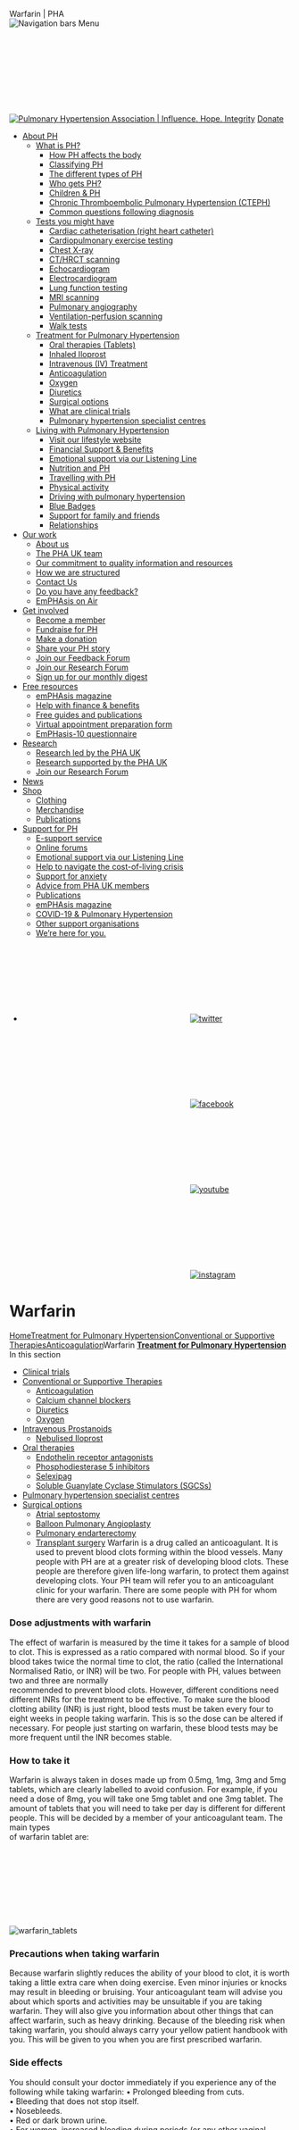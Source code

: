 
Warfarin | PHA
![Navigation bars](data:image/svg+xml,%3Csvg%20xmlns='http://www.w3.org/2000/svg'%20viewBox='0%200%200%200'%3E%3C/svg%3E)![Navigation bars](https://d1w4rdyew1npvx.cloudfront.net/app/themes/pha-tw/assets/images/icons/bars.svg)
Menu
[![Pulmonary Hypertension Association | Influence. Hope. Integrity](data:image/svg+xml,%3Csvg%20xmlns='http://www.w3.org/2000/svg'%20viewBox='0%200%20111%2034'%3E%3C/svg%3E)![Pulmonary Hypertension Association | Influence. Hope. Integrity](https://d1w4rdyew1npvx.cloudfront.net/app/themes/pha-tw/assets/images/logo-white.svg)](https://www.phauk.org "Home")
[Donate](https://www.phauk.org/get-involved-with-the-pha-uk/make-a-donation/)
* [About PH](https://www.phauk.org/about-ph-2/)
	+ [What is PH?](https://www.phauk.org/what-is-ph/)
		- [How PH affects the body](https://www.phauk.org/what-is-ph/how-ph-affects-the-body/)
		- [Classifying PH](https://www.phauk.org/what-is-ph/classifying-ph/)
		- [The different types of PH](https://www.phauk.org/about-ph-2/the-different-types-of-ph/)
		- [Who gets PH?](https://www.phauk.org/what-is-ph/who-gets-ph/)
		- [Children & PH](https://www.phauk.org/what-is-ph/children-and-ph/)
		- [Chronic Thromboembolic Pulmonary Hypertension (CTEPH)](https://www.phauk.org/about-ph-2/chronic-thromboembolic-pulmonary-hypertension-cteph/)
		- [Common questions following diagnosis](https://www.phauk.org/what-is-ph/frequently-asked-questions-for-newly-diagnosed-patients/)
	+ [Tests you might have](https://www.phauk.org/tests-you-might-have/)
		- [Cardiac catheterisation (right heart catheter)](https://www.phauk.org/tests-you-might-have/cardiac-catheterisation/)
		- [Cardiopulmonary exercise testing](https://www.phauk.org/tests-you-might-have/cardiopulmonary-exercise-testing/)
		- [Chest X-ray](https://www.phauk.org/tests-you-might-have/chest-x-ray/)
		- [CT/HRCT scanning](https://www.phauk.org/tests-you-might-have/cthrct-scanning/)
		- [Echocardiogram](https://www.phauk.org/tests-you-might-have/echocardiogram/)
		- [Electrocardiogram](https://www.phauk.org/tests-you-might-have/electrocardiogram/)
		- [Lung function testing](https://www.phauk.org/tests-you-might-have/lung-function-testing/)
		- [MRI scanning](https://www.phauk.org/tests-you-might-have/mri-scanning/)
		- [Pulmonary angiography](https://www.phauk.org/tests-you-might-have/pulmonary-angiography/)
		- [Ventilation-perfusion scanning](https://www.phauk.org/tests-you-might-have/ventilation-perfusion-scanning/)
		- [Walk tests](https://www.phauk.org/tests-you-might-have/walk-tests/)
	+ [Treatment for Pulmonary Hypertension](https://www.phauk.org/treatment-for-pulmonary-hypertension/)
		- [Oral therapies (Tablets)](https://www.phauk.org/treatment-for-pulmonary-hypertension/oral-therapies/)
		- [Inhaled Iloprost](https://www.phauk.org/treatment-for-pulmonary-hypertension/intravenous-prostanoids/nebulised-iloprost/)
		- [Intravenous (IV) Treatment](https://www.phauk.org/treatment-for-pulmonary-hypertension/intravenous-prostanoids/)
		- [Anticoagulation](https://www.phauk.org/treatment-for-pulmonary-hypertension/conventional-or-supportive-therapies/anticoagulation/)
		- [Oxygen](https://www.phauk.org/treatment-for-pulmonary-hypertension/conventional-or-supportive-therapies/oxygen/)
		- [Diuretics](https://www.phauk.org/treatment-for-pulmonary-hypertension/conventional-or-supportive-therapies/diuretics/)
		- [Surgical options](https://www.phauk.org/treatment-for-pulmonary-hypertension/surgical-options/)
		- [What are clinical trials](https://www.phauk.org/treatment-for-pulmonary-hypertension/clinical-trials/)
		- [Pulmonary hypertension specialist centres](https://www.phauk.org/treatment-for-pulmonary-hypertension/pulmonary-hypertension-specialist-centres/)
	+ [Living with Pulmonary Hypertension](https://www.phauk.org/living-with-pulmonary-hypertension/)
		- [Visit our lifestyle website](http://www.phocusonlifestyle.org/)
		- [Financial Support & Benefits](https://www.phauk.org/financial-support-benefits/)
		- [Emotional support via our Listening Line](https://www.phauk.org/living-with-pulmonary-hypertension/emotional-support-via-our-listening-line/)
		- [Nutrition and PH](https://www.phauk.org/nutrition-and-ph/)
		- [Travelling with PH](https://www.phauk.org/living-with-pulmonary-hypertension/travelling-with-ph/)
		- [Physical activity](https://www.phauk.org/living-with-pulmonary-hypertension/physical-activity/)
		- [Driving with pulmonary hypertension](https://www.phauk.org/resources/driving-with-pulmonary-hypertension/)
		- [Blue Badges](https://www.phauk.org/living-with-pulmonary-hypertension/blue-badges/)
		- [Support for family and friends](https://www.phauk.org/living-with-pulmonary-hypertension/support-for-family-and-friends/)
		- [Relationships](https://www.phauk.org/living-with-pulmonary-hypertension/relationships/)
* [Our work](https://www.phauk.org/about-the-pha-uk/)
	+ [About us](https://www.phauk.org/about-the-pha-uk/about-us/)
	+ [The PHA UK team](https://www.phauk.org/about-the-pha-uk/who-we-are-2/)
	+ [Our commitment to quality information and resources](https://www.phauk.org/about-the-pha-uk/our-commitment-to-quality-information-and-resources/)
	+ [How we are structured](https://www.phauk.org/about-the-pha-uk/how-we-are-structured/)
	+ [Contact Us](https://www.phauk.org/contact-us/)
	+ [Do you have any feedback?](https://www.phauk.org/do-you-have-any-feedback/)
	+ [EmPHAsis on Air](https://www.phauk.org/emphasis-on-air/)
* [Get involved](https://www.phauk.org/get-involved-with-the-pha-uk/)
	+ [Become a member](https://www.phauk.org/get-involved-with-the-pha-uk/become-a-member/)
	+ [Fundraise for PH](https://www.phauk.org/get-involved-with-the-pha-uk/fundraise-for-ph/)
	+ [Make a donation](https://www.phauk.org/get-involved-with-the-pha-uk/make-a-donation/)
	+ [Share your PH story](https://www.phauk.org/get-involved-with-the-pha-uk/share-your-voice/)
	+ [Join our Feedback Forum](https://www.phauk.org/get-involved-with-the-pha-uk/join-our-feedback-forum/)
	+ [Join our Research Forum](https://www.phauk.org/get-involved-with-the-pha-uk/be-the-first-to-hear-about-research-opportunities/)
	+ [Sign up for our monthly digest](https://www.phauk.org/sign-up-to-our-e-newsletter/)
* [Free resources](https://www.phauk.org/pha-uk-resources/)
	+ [emPHAsis magazine](https://www.phauk.org/pha-uk-resources/emphasis-magazine/)
	+ [Help with finance & benefits](https://www.phauk.org/financial-support-benefits/)
	+ [Free guides and publications](https://www.phauk.org/product-category/publication/)
	+ [Virtual appointment preparation form](https://www.phauk.org/pha-uk-resources/making-the-most-of-remote-appointments/)
	+ [EmPHasis-10 questionnaire](https://www.phauk.org/pha-uk-resources/emphasis-10-questionnaire/)
* [Research](https://www.phauk.org/research/)
	+ [Research led by the PHA UK](https://www.phauk.org/pha-uk-led-research/)
	+ [Research supported by the PHA UK](https://www.phauk.org/pha-uk-supported-research/)
	+ [Join our Research Forum](https://www.phauk.org/get-involved-with-the-pha-uk/be-the-first-to-hear-about-research-opportunities/)
* [News](https://www.phauk.org/news/)
* [Shop](https://www.phauk.org/shop/)
	+ [Clothing](https://www.phauk.org/product-category/clothing/)
	+ [Merchandise](https://www.phauk.org/product-category/merchandise/)
	+ [Publications](https://www.phauk.org/product-category/publication/)
* [Support for PH](https://www.phauk.org/support/)
	+ [E-support service](https://www.phauk.org/support/e-support-service/)
	+ [Online forums](https://www.phauk.org/support/online-forums/)
	+ [Emotional support via our Listening Line](https://www.phauk.org/living-with-pulmonary-hypertension/emotional-support-via-our-listening-line/)
	+ [Help to navigate the cost-of-living crisis](https://www.phauk.org/help-to-navigate-the-cost-of-living-crisis/)
	+ [Support for anxiety](https://www.phauk.org/support/support-for-anxiety/)
	+ [Advice from PHA UK members](https://www.phauk.org/support/advice-from-pha-uk-members/)
	+ [Publications](https://www.phauk.org/resources/publications/)
	+ [emPHAsis magazine](https://www.phauk.org/pha-uk-resources/emphasis-magazine/)
	+ [COVID-19 & Pulmonary Hypertension](https://www.phauk.org/support/coronavirus-pulmonary-hypertension/)
	+ [Other support organisations](https://www.phauk.org/support/other-support-organisations/)
	+ [We’re here for you.](https://www.phauk.org/support/were-here-for-you/)
* [![twitter](data:image/svg+xml,%3Csvg%20xmlns='http://www.w3.org/2000/svg'%20viewBox='0%200%200%200'%3E%3C/svg%3E)![twitter](https://d1w4rdyew1npvx.cloudfront.net/app/themes/pha-tw/assets/images/icons/twitter.svg)](https://twitter.com/PHA_UK)
[![facebook](data:image/svg+xml,%3Csvg%20xmlns='http://www.w3.org/2000/svg'%20viewBox='0%200%200%200'%3E%3C/svg%3E)![facebook](https://d1w4rdyew1npvx.cloudfront.net/app/themes/pha-tw/assets/images/icons/facebook.svg)](https://www.facebook.com/PULHAUK/)
[![youtube](data:image/svg+xml,%3Csvg%20xmlns='http://www.w3.org/2000/svg'%20viewBox='0%200%200%200'%3E%3C/svg%3E)![youtube](https://d1w4rdyew1npvx.cloudfront.net/app/themes/pha-tw/assets/images/icons/youtube.svg)](https://www.youtube.com/user/PHAOffice)
[![instagram](data:image/svg+xml,%3Csvg%20xmlns='http://www.w3.org/2000/svg'%20viewBox='0%200%200%200'%3E%3C/svg%3E)![instagram](https://d1w4rdyew1npvx.cloudfront.net/app/themes/pha-tw/assets/images/icons/instagram.svg)](https://www.instagram.com/pha_uk_insta)
# Warfarin
[Home](https://www.phauk.org)[Treatment for Pulmonary Hypertension](https://www.phauk.org/treatment-for-pulmonary-hypertension/)[Conventional or Supportive Therapies](https://www.phauk.org/treatment-for-pulmonary-hypertension/conventional-or-supportive-therapies/)[Anticoagulation](https://www.phauk.org/treatment-for-pulmonary-hypertension/conventional-or-supportive-therapies/anticoagulation/)Warfarin 
**[Treatment for Pulmonary Hypertension](https://www.phauk.org/treatment-for-pulmonary-hypertension/)**
In this section
* [Clinical trials](https://www.phauk.org/treatment-for-pulmonary-hypertension/clinical-trials/)
* [Conventional or Supportive Therapies](https://www.phauk.org/treatment-for-pulmonary-hypertension/conventional-or-supportive-therapies/) 
	+ [Anticoagulation](https://www.phauk.org/treatment-for-pulmonary-hypertension/conventional-or-supportive-therapies/anticoagulation/)
	+ [Calcium channel blockers](https://www.phauk.org/treatment-for-pulmonary-hypertension/conventional-or-supportive-therapies/calcium-channel-blockers/)
	+ [Diuretics](https://www.phauk.org/treatment-for-pulmonary-hypertension/conventional-or-supportive-therapies/diuretics/)
	+ [Oxygen](https://www.phauk.org/treatment-for-pulmonary-hypertension/conventional-or-supportive-therapies/oxygen/)
* [Intravenous Prostanoids](https://www.phauk.org/treatment-for-pulmonary-hypertension/intravenous-prostanoids/) 
	+ [Nebulised Iloprost](https://www.phauk.org/treatment-for-pulmonary-hypertension/intravenous-prostanoids/nebulised-iloprost/)
* [Oral therapies](https://www.phauk.org/treatment-for-pulmonary-hypertension/oral-therapies/) 
	+ [Endothelin receptor antagonists](https://www.phauk.org/treatment-for-pulmonary-hypertension/oral-therapies/endothelin-receptor-antagonists/)
	+ [Phosphodiesterase 5 inhibitors](https://www.phauk.org/treatment-for-pulmonary-hypertension/oral-therapies/phosphodiesterase-5-inhibitors/)
	+ [Selexipag](https://www.phauk.org/treatment-for-pulmonary-hypertension/oral-therapies/selexipag/)
	+ [Soluble Guanylate Cyclase Stimulators (SGCSs)](https://www.phauk.org/treatment-for-pulmonary-hypertension/oral-therapies/soluble-guanylate-cyclase-stimulators-sgcss/)
* [Pulmonary hypertension specialist centres](https://www.phauk.org/treatment-for-pulmonary-hypertension/pulmonary-hypertension-specialist-centres/)
* [Surgical options](https://www.phauk.org/treatment-for-pulmonary-hypertension/surgical-options/) 
	+ [Atrial septostomy](https://www.phauk.org/treatment-for-pulmonary-hypertension/surgical-options/atrial-septostomy/)
	+ [Balloon Pulmonary Angioplasty](https://www.phauk.org/treatment-for-pulmonary-hypertension/surgical-options/balloon-pulmonary-angioplasty/)
	+ [Pulmonary endarterectomy](https://www.phauk.org/treatment-for-pulmonary-hypertension/surgical-options/pulmonary-endarterectomy/)
	+ [Transplant surgery](https://www.phauk.org/treatment-for-pulmonary-hypertension/surgical-options/transplant-surgery/)
Warfarin is a drug called an anticoagulant. It is used to prevent blood clots forming within the blood vessels. Many people with PH are at a greater risk of developing blood clots. These people are therefore given life-long warfarin, to protect them against developing clots. Your PH team will refer you to an anticoagulant clinic for your warfarin. There are some people with PH for whom there are very good reasons not to use warfarin.
### Dose adjustments with warfarin
The effect of warfarin is measured by the time it takes for a sample of blood to clot. This is expressed as a ratio compared with normal blood. So if your blood takes twice the normal time to clot, the ratio (called the International Normalised Ratio, or INR) will be two. For people with PH, values between two and three are normally  
recommended to prevent blood clots. However, different conditions need different INRs for the treatment to be effective. To make sure the blood clotting ability (INR) is just right, blood tests must be taken every four to eight weeks in people taking warfarin. This is so the dose can be altered if necessary. For people just starting on warfarin, these blood tests may be more frequent until the INR becomes stable.
### How to take it
Warfarin is always taken in doses made up from 0.5mg, 1mg, 3mg and 5mg tablets, which are clearly labelled to avoid confusion. For example, if you need a dose of 8mg, you will take one 5mg tablet and one 3mg tablet. The amount of tablets that you will need to take per day is different for different people. This will be decided by a member of your anticoagulant team. The main types  
of warfarin tablet are:
![warfarin_tablets](data:image/svg+xml,%3Csvg%20xmlns='http://www.w3.org/2000/svg'%20viewBox='0%200%20300%2090'%3E%3C/svg%3E)![warfarin_tablets](https://d1w4rdyew1npvx.cloudfront.net/app/uploads/2015/11/warfarin_tablets-300x90.jpg)
### Precautions when taking warfarin
Because warfarin slightly reduces the ability of your blood to clot, it is worth taking a little extra care when doing exercise. Even minor injuries or knocks may result in bleeding or bruising. Your anticoagulant team will advise you about which sports and activities may be unsuitable if you are taking warfarin. They will also give you information about other things that can affect warfarin, such as heavy drinking. Because of the bleeding risk when taking warfarin, you should always carry your yellow patient handbook with you. This will be given to you when you are first prescribed warfarin.
### Side effects
You should consult your doctor immediately if you experience any of the following while taking warfarin:
• Prolonged bleeding from cuts.  
• Bleeding that does not stop itself.  
• Nosebleeds.  
• Red or dark brown urine.  
• For women, increased bleeding during periods (or any other vaginal bleeding)
![](data:image/svg+xml,%3Csvg%20xmlns='http://www.w3.org/2000/svg'%20viewBox='0%200%202708%202362'%3E%3C/svg%3E)![](https://d1w4rdyew1npvx.cloudfront.net/app/uploads/2018/12/PHA154-Treatment-QAs_650x225px_Warfarin.jpg)
[![](data:image/svg+xml,%3Csvg%20xmlns='http://www.w3.org/2000/svg'%20viewBox='0%200%20300%20428'%3E%3C/svg%3E)![](https://d1w4rdyew1npvx.cloudfront.net/app/uploads/2019/01/General-Donate-Button_Right-column.jpg)](https://www.phauk.org/get-involved-with-the-pha-uk/make-a-donation/)
[Home](https://www.phauk.org)[Treatment for Pulmonary Hypertension](https://www.phauk.org/treatment-for-pulmonary-hypertension/)[Conventional or Supportive Therapies](https://www.phauk.org/treatment-for-pulmonary-hypertension/conventional-or-supportive-therapies/)[Anticoagulation](https://www.phauk.org/treatment-for-pulmonary-hypertension/conventional-or-supportive-therapies/anticoagulation/)Warfarin
Back to top
 
## Proud to work with
 [![](data:image/svg+xml,%3Csvg%20xmlns='http://www.w3.org/2000/svg'%20viewBox='0%200%20201%20131'%3E%3C/svg%3E)![](https://d1w4rdyew1npvx.cloudfront.net/app/uploads/2021/08/elf.png)](https://europeanlung.org/en/ "European Lung Foundation")  
 [![](data:image/svg+xml,%3Csvg%20xmlns='http://www.w3.org/2000/svg'%20viewBox='0%200%20201%20131'%3E%3C/svg%3E)![](https://d1w4rdyew1npvx.cloudfront.net/app/uploads/2021/08/fundraising-regulator.png)](https://www.fundraisingregulator.org.uk/ "Fundraising Regulator")  
 [![](data:image/svg+xml,%3Csvg%20xmlns='http://www.w3.org/2000/svg'%20viewBox='0%200%20200%20131'%3E%3C/svg%3E)![](https://d1w4rdyew1npvx.cloudfront.net/app/uploads/2021/08/genetic-alliance.png)](https://geneticalliance.org.uk/ "Genetic Alliance UK")  
 [![](data:image/svg+xml,%3Csvg%20xmlns='http://www.w3.org/2000/svg'%20viewBox='0%200%20201%20131'%3E%3C/svg%3E)![](https://d1w4rdyew1npvx.cloudfront.net/app/uploads/2021/08/nhs.png)](https://www.nhsbt.nhs.uk/ "NHS Blood and Transplant")  
 [![](data:image/svg+xml,%3Csvg%20xmlns='http://www.w3.org/2000/svg'%20viewBox='0%200%20202%20131'%3E%3C/svg%3E)![](https://d1w4rdyew1npvx.cloudfront.net/app/uploads/2021/08/patient-information-forum.png)](https://pifonline.org.uk/ "Patient Information Forum")  
 [![](data:image/svg+xml,%3Csvg%20xmlns='http://www.w3.org/2000/svg'%20viewBox='0%200%20200%20131'%3E%3C/svg%3E)![](https://d1w4rdyew1npvx.cloudfront.net/app/uploads/2021/08/specialised-healthcare-alliance.png)](http://www.shca.info/ "Specialised Healthcare Alliance")  
All information @ copyright 2023 Pulmonary Hypertension Association UK • Registered Charity Number: 1120756
* [Accessibility](https://www.phauk.org/site-information/accessibility/)
* [Sitemap](https://www.phauk.org/site-information/sitemap/)
* [Disclaimer](https://www.phauk.org/site-information/disclaimer/)
* [Press & PR](https://www.phauk.org/media/)
* [Contact us](https://www.phauk.org/contact-us/)
